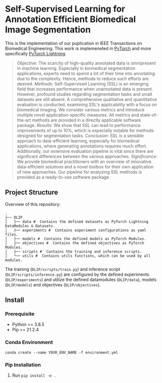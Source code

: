 # Self-Supervised Learning for Annotation Efficient Biomedical Image Segmentation

This is the implementation of our puplication in IEEE Transactions on Biomedical Engineering. This work is implemeneted in [PyTorch](https://pytorch.org/) and more specifically [PyTorch Lightning](https://www.pytorchlightning.ai/).


>*Objective*: The scarcity of high-quality annotated data is omnipresent in machine learning. Especially in biomedical segmentation applications, experts need to spend a lot of their time into annotating due to the complexity. Hence, methods to reduce such efforts are desired. *Methods*: Self-Supervised Learning (SSL) is an emerging field that increases performance when unannotated data is present. However, profound studies regarding segmentation tasks and small datasets are still absent. A comprehensive qualitative and quantitative evaluation is conducted, examining SSL's applicability with a focus on biomedical imaging. We consider various metrics and introduce multiple novel application-specific measures. All metrics and state-of-the-art methods are provided in a directly applicable software package. *Results*: We show that SSL can lead to performance improvements of up to 10\%, which is especially notable for methods designed for segmentation tasks. *Conclusion*: SSL is a sensible approach to data-efficient learning, especially for biomedical applications, where generating annotations requires much effort. Additionally, our extensive evaluation pipeline is vital since there are significant differences between the various approaches. *Significance*: We provide biomedical practitioners with an overview of innovative data-efficient solutions and a novel toolbox for their own application of new approaches. Our pipeline for analyzing SSL methods is provided as a ready-to-use software package.


## Project Structure
Overview of this repository:
```
.
├── DLIP
│   ├── data #  Contains the defined datasets as PyTorch Lightning DataModules & Datasets.   
│   ├── experiments #  Contains experiment configurations as yaml files.
│   ├── models #  Contains the defined models as PyTorch Modules.    
│   ├── objectives #  Contains the defined objectives as PyTorch Modules.
│   ├── scripts #  Contains the training and inference scripts.
│   └── utils #  Contains utils functions, which can be used by all modules.
```

The training (`DLIP/scripts/train.py`) and inference script (`DLIP/scripts/inference.py`) are configured by the defined experiments (`DLIP/experiments`) and  utilize the defined datamodules (`DLIP/data`), models (`DLIP/models`) and objectives (`DLIP/objectives`).

## Install
### Prerequisite
- Python == 3.8.5
- Pip == 21.2.4
### Conda Environment
`conda create --name YOUR_ENV_NAME -f environment.yml`
### Pip Installation
1. Run `pip install -e .`
